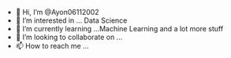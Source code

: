 - 👋 Hi, I’m @Ayon06112002
- 👀 I’m interested in ... Data Science
- 🌱 I’m currently learning ...Machine Learning and a lot more stuff
- 💞️ I’m looking to collaborate on ...
- 📫 How to reach me ...

<!---
Ayon06112002/Ayon06112002 is a ✨ special ✨ repository because its `README.md` (this file) appears on your GitHub profile.
You can click the Preview link to take a look at your changes.
--->

